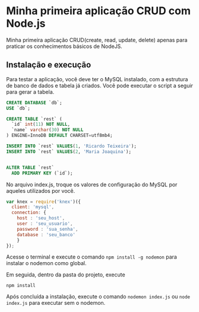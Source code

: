 # Minha primeira aplicação CRUD com Node.js
Minha primeira aplicação CRUD(create, read, update, delete) apenas para praticar os conhecimentos básicos de NodeJS.

## Instalação e execução

Para testar a aplicação, você deve ter o MySQL instalado, com a estrutura de banco de dados e tabela já criados. Você pode executar o script a seguir para gerar a tabela.

```sql
CREATE DATABASE `db`;
USE `db`;

CREATE TABLE `rest` (
  `id` int(11) NOT NULL,
  `name` varchar(30) NOT NULL
) ENGINE=InnoDB DEFAULT CHARSET=utf8mb4;

INSERT INTO `rest` VALUES(1, 'Ricardo Teixeira');
INSERT INTO `rest` VALUES(2, 'Maria Joaquina');


ALTER TABLE `rest`
  ADD PRIMARY KEY (`id`);
```

No arquivo index.js, troque os valores de configuração do MySQL por aqueles utilizados por você.

```javascript
var knex = require('knex')({
  client: 'mysql',
  connection: {
    host : 'seu_host',
    user : 'seu_usuario',
    password : 'sua_senha',
    database : 'seu_banco'
    }
});
```

Acesse o terminal e execute o comando `npm install -g nodemon` para instalar o nodemon como global.

Em seguida, dentro da pasta do projeto, execute

```
npm install
```

Após concluída a instalação, execute o comando `nodemon index.js` ou `node index.js` para executar sem o nodemon.

